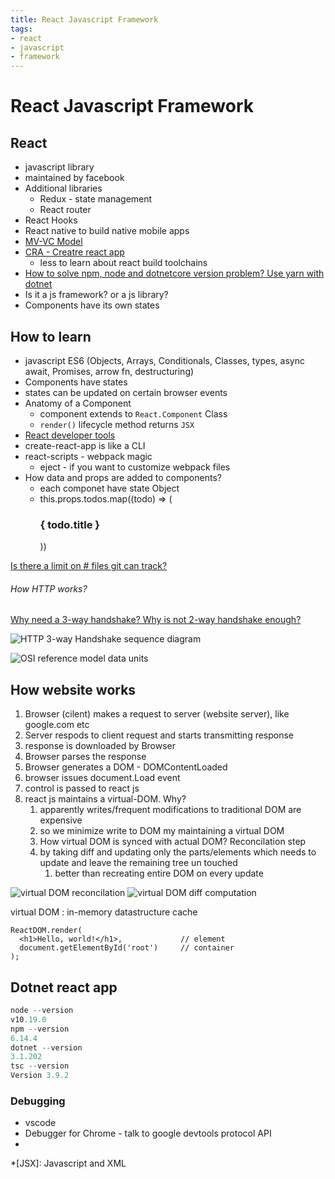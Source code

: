 ```yaml
---
title: React Javascript Framework
tags:
- react
- javascript
- framework
---
```


# React Javascript Framework

<TagLinks />

## React

* javascript library
* maintained by facebook
* Additional libraries
  * Redux - state management
  * React router
* React Hooks
* React native to build native mobile apps
* [MV-VC Model](https://en.wikipedia.org/wiki/Model%E2%80%93view%E2%80%93viewmodel)
* [CRA - Creatre react app](https://create-react-app.dev/docs/getting-started)
  * less to learn about react build toolchains
* [How to solve npm, node and dotnetcore version problem? Use yarn with dotnet](https://stackoverflow.com/questions/60794367/asp-net-core-3-1-integration-with-npm)
* Is it a js framework? or a js library?
* Components have its own states

## How to learn

* javascript ES6 (Objects, Arrays, Conditionals, Classes, types, async await, Promises, arrow fn, destructuring)
* Components have states
* states can be updated on certain browser events
* Anatomy of a Component
  * component extends to `React.Component` Class
  * `render()` lifecycle method returns `JSX`
* [React developer tools](https://chrome.google.com/webstore/detail/react-developer-tools/fmkadmapgofadopljbjfkapdkoienihi/related?hl=en)
* create-react-app is like a CLI
* react-scripts - webpack magic
  * eject - if you want to customize webpack files
* How data and props are added to components?
  * each componet have state Object
  * this.props.todos.map((todo) => (<h3>{ todo.title }</h3>))

[Is there a limit on # files git can track?](https://stackoverflow.com/questions/984707/what-are-the-file-limits-in-git-number-and-size)

###### How HTTP works?


[Why need a 3-way handshake? Why is not 2-way handshake enough?](https://networkengineering.stackexchange.com/questions/24068/why-do-we-need-a-3-way-handshake-why-not-just-2-way?newreg=78238e3261a247cfb7bebeeee54f4f2d)

![HTTP 3-way Handshake sequence diagram](https://miro.medium.com/max/2612/1*n22QJMww4vGw_MrlZbysLg.png)

![OSI reference model data units](https://banner2.cleanpng.com/20181113/qbx/kisspng-osi-model-transport-layer-data-link-layer-computer-5beaba79d22172.8903284315421098178607.jpg)

## How website works

1. Browser (cilent) makes a request to server (website server), like google.com etc
2. Server respods to client request and starts transmitting response
3. response is downloaded by Browser
4. Browser parses the response
5. Browser generates a DOM - DOMContentLoaded
6. browser issues document.Load event
7. control is passed to react js
8. react js maintains a virtual-DOM. Why?
   1. apparently writes/frequent modifications to traditional DOM are expensive
   2. so we minimize write to DOM my maintaining a virtual DOM
   3. How virtual DOM is synced with actual DOM? Reconcilation step
   4. by taking diff and updating only the parts/elements which needs to update and leave the remaining tree un touched
      1. better than recreating entire DOM on every update

![virtual DOM reconcilation](https://res.infoq.com/presentations/react-reconciliation/en/slides/sl23.jpg)
![virtual DOM diff computation](https://blog.codecentric.de/files/2017/11/Bildschirmfoto-2017-10-25-um-14.32.03.png)

virtual DOM
: in-memory datastructure cache

```js{2,3}
ReactDOM.render(
  <h1>Hello, world!</h1>,             // element
  document.getElementById('root')     // container
);
```

## Dotnet react app

```js
node --version
v10.19.0
npm --version
6.14.4
dotnet --version
3.1.202
tsc --version
Version 3.9.2

```

### Debugging

* vscode
* Debugger for Chrome - talk to google devtools protocol API
*







*[JSX]: Javascript and XML

<Footer />
